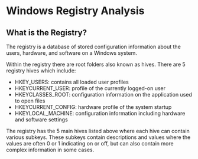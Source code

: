 # Windows Registry Analysis

## What is the Registry?

The registry is a database of stored configuration information about
the users, hardware, and software on a Windows system.

Within the registry there are root folders also known as hives. There
are 5 registry hives which include:

- HKEY_USERS: contains all loaded user profiles
- HKEYCURRENT_USER: profile of the currently logged-on user
- HKEYCLASSES_ROOT: configuration information on the application used to open files
- HKEYCURRENT_CONFIG: hardware profile of the system startup
- HKEYLOCAL_MACHINE: configuration information including hardware and software settings

The registry has the 5 main hives listed above where each hive can contain various subkeys.
These subkeys contain descriptions and values where the values are often 0 or 1 indicating on
or off, but can also contain more complex information in some cases.
